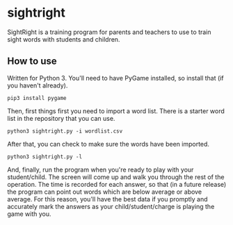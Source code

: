 # sightright
SightRight is a training program for parents and teachers to use to train sight words with students and children.

## How to use

Written for Python 3. You'll need to have PyGame installed, so install that (if you haven't already).

`pip3 install pygame`

Then, first things first you need to import a word list. There is a starter word list in the repository that you can use.

`python3 sightright.py -i wordlist.csv`

After that, you can check to make sure the words have been imported.

`python3 sightright.py -l`

And, finally, run the program when you're ready to play with your student/child. The screen will come up and walk you through the rest of the operation.
The time is recorded for each answer, so that (in a future release) the program can point out words which are below average or above average. For this reason,
you'll have the best data if you promptly and accurately mark the answers as your child/student/charge is playing the game with you.
